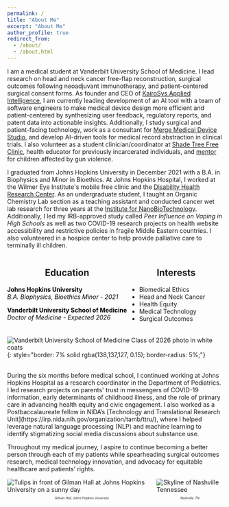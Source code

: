 ```yaml
---
permalink: /
title: "About Me"
excerpt: "About Me"
author_profile: true
redirect_from: 
  - /about/
  - /about.html
---
```

I am a medical student at Vanderbilt University School of Medicine. I lead research on head and neck cancer free-flap reconstruction, surgical outcomes following neoadjuvant immunotherapy, and patient-centered surgical consent forms. As founder and CEO of [KairoSys Applied Intelligence](https://www.kairosysai.com/), I am currently leading development of an AI tool with a team of software engineers to make medical device design more efficient and patient-centered by synthesizing user feedback, regulatory reports, and patent data into actionable insights. Additionally, I study surgical and patient-facing technology, work as a consultant for [Merge Medical Device Studio](https://www.mergemed.com/), and develop AI-driven tools for medical record abstraction in clinical trials. I also volunteer as a student clinician/coordinator at [Shade Tree Free Clinic](https://www.shadetreeclinic.org/), health educator for previously incarcerated individuals, and [mentor](https://www.newschannel5.com/news/giving-them-another-path-inspiring-at-risk-youth-to-choose-a-violence-free-future) for children affected by gun violence.

I graduated from Johns Hopkins University in December 2021 with a B.A. in Biophysics and Minor in Bioethics. At Johns Hopkins Hospital, I worked at the Wilmer Eye Institute's mobile free clinic and the [Disability Health Research Center](https://disabilityhealth.jhu.edu/). As an undergraduate student, I taught an Organic Chemistry Lab section as a teaching assistant and conducted cancer wet lab research for three years at the [Institute for NanoBioTechnology](https://inbt.jhu.edu/). Additionally, I led my IRB-approved study called *Peer Influence on Vaping in High Schools* as well as two COVID-19 research projects on health website accessibility and restrictive policies in fragile Middle Eastern countries. I also volunteered in a hospice center to help provide palliative care to terminally ill children.

<html>
<head>
  <!-- Add the Font Awesome CSS link below -->
  <link rel="stylesheet" href="https://cdnjs.cloudflare.com/ajax/libs/font-awesome/6.5.2/css/all.min.css">
  <!-- Add any necessary meta tags, CSS, or other dependencies in the head section -->
  <style>
    /* Apply CSS styles here */
    .container {
      display: flex;
      justify-content: center; /* Center the columns horizontally */
      margin-top: 0; /* Remove extra space above the container */
    }

    .column1 {
      flex: 1;
      padding: 0 5px 5px 0; /* Right padding: 5px, Left padding: 0 */
      text-align: left; 
    }

    .column1 i {
      margin-bottom: 5px;
    }

    .column1 h2 {
      text-align: center; /* Center the headers */
    }

    .column2 {
      flex: 1;
      padding: 0 0 5px 5px; /* Right padding: 0, Left padding: 5px */
      text-align: left;
    }

    .column2 i {
      margin-bottom: 5px;
    }
    
    .column2 h2 {
      text-align: center; /* Center the headers */
    }

    .grad-info {
      margin-bottom: 10px; /* Add some spacing between the header and paragraph */
      color: black; /* Set the text color to black */
    }

    .grad-info p {
      text-align: left; /* Left-align the paragraph text */
      margin: 0; /* Remove any default margin to avoid extra spacing */
    }

    /* New class to reduce margin below the first paragraph */
    .first-paragraph {
      margin-bottom: 0; /* Reduced margin for closer spacing */
    }
  </style>
</head>
<body>
  <div class="container">
    <div class="column1">
      <h2>Education</h2>
      <p class="grad-info"><i class="fas fa-graduation-cap" aria-hidden="true"></i> <b>Johns Hopkins University</b><br><i>B.A. Biophysics, Bioethics Minor - 2021</i></p>
      <p class="grad-info"><i class="fas fa-graduation-cap" aria-hidden="true"></i> <b>Vanderbilt University School of Medicine</b><br><i>Doctor of Medicine - Expected 2026</i></p>
    </div>
    <div class="column2">
      <h2>Interests</h2>
      <ul>
        <li>Biomedical Ethics</li>
        <li>Head and Neck Cancer</li>
        <li>Health Equity</li>
        <li>Medical Technology</li>
        <li>Surgical Outcomes</li>
      </ul>
    </div>
  </div>
</body>
</html>

![Vanderbilt University School of Medicine Class of 2026 photo in white coats](../images/VUSMClassPhoto.png){: style="border: 7% solid rgba(138,137,127, 0.15); border-radius: 5%;"}

<br>
During the six months before medical school, I continued working at Johns Hopkins Hospital as a research coordinator in the Department of Pediatrics. I led research projects on parents' trust in messengers of COVID-19 information, early determinants of childhood illness, and the role of primary care in advancing health equity and civic engagement. I also worked as a Postbaccalaureate fellow in NIDA’s [Technology and Translational Research Unit](https://irp.nida.nih.gov/organization/tamb/ttru/), where I helped leverage natural language processing (NLP) and machine learning to identify stigmatizing social media discussions about substance use. 

Throughout my medical journey, I aspire to continue becoming a better person through each of my patients while spearheading surgical outcomes research, medical technology innovation, and advocacy for equitable healthcare and patients’ rights.

<html>
<head>
  <style>
    /* Apply CSS styles here */
    .container {
      display: flex;
    }

    .column {
      flex: 1;
      padding: 10px;
    }

    .column img {
      max-width: 100%; /* Ensure images don't exceed their container's width */
      display: block; /* Remove any extra spacing below the image */
    }
    .caption {
      text-align: center;
      font-style: italic;
      font-size: 7px;
    }

    
  </style>
</head>
<body>
  <div class="container">
    <div class="column">
      <!-- First image -->
      <img 
        src="../images/GilmanFlowers.png" 
        alt="Tulips in front of Gilman Hall at Johns Hopkins University on a sunny day"
        style="border: 7% solid rgba(138,137,127, 0.15); border-radius: 5%;">
      <p class="caption">Gilman Hall, Johns Hopkins University</p>
    </div>
    <div class="column">
      <!-- Second image -->
      <img 
        src="../images/NashvilleSkyline.png" 
        alt="Skyline of Nashville Tennessee"
        style="border: 7% solid rgba(138,137,127, 0.15); border-radius: 5%;">
      <p class="caption">Nashville, TN</p>
    </div>
  </div>
</body>
</html>
